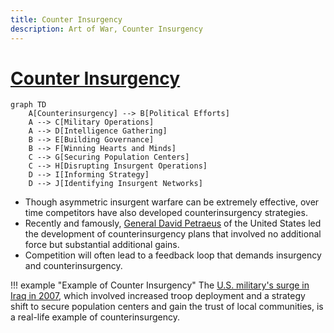 ```yaml
---
title: Counter Insurgency
description: Art of War, Counter Insurgency
---
```


# [Counter Insurgency](https://en.wikipedia.org/wiki/Counterinsurgency)

```mermaid
graph TD
    A[Counterinsurgency] --> B[Political Efforts]
    A --> C[Military Operations]
    A --> D[Intelligence Gathering]
    B --> E[Building Governance]
    B --> F[Winning Hearts and Minds]
    C --> G[Securing Population Centers]
    C --> H[Disrupting Insurgent Operations]
    D --> I[Informing Strategy]
    D --> J[Identifying Insurgent Networks]
```

- Though asymmetric insurgent warfare can be extremely effective, over time competitors have also developed counterinsurgency strategies. 
- Recently and famously, [General David Petraeus](https://en.wikipedia.org/wiki/David_Petraeus) of the United States led the development of counterinsurgency plans that involved no additional force but substantial additional gains. 
- Competition will often lead to a feedback loop that demands insurgency and counterinsurgency.

!!! example "Example of Counter Insurgency"
    The [U.S. military's surge in Iraq in 2007](https://en.wikipedia.org/wiki/Iraq_War_troop_surge_of_2007#:~:text=The%20Iraq%20War%20troop%20surge,Baghdad%20and%20Al%20Anbar%20Governorate.), which involved increased troop deployment and a strategy shift to secure population centers and gain the trust of local communities, is a real-life example of counterinsurgency.